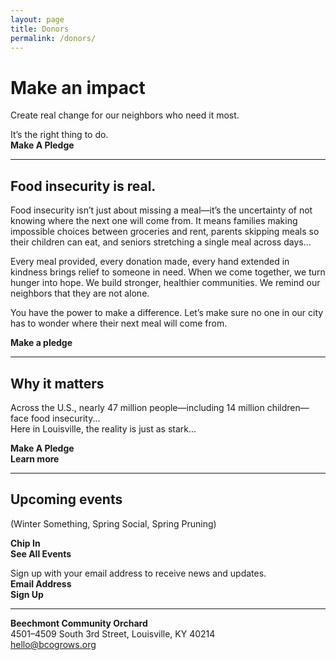 ```yaml
---
layout: page
title: Donors
permalink: /donors/
---
```


# Make an impact  
Create real change for our neighbors who need it most.

It’s the right thing to do.  
**Make A Pledge**

---

## Food insecurity is real.
Food insecurity isn’t just about missing a meal—it’s the uncertainty of not knowing where the next one will come from. It means families making impossible choices between groceries and rent, parents skipping meals so their children can eat, and seniors stretching a single meal across days...

Every meal provided, every donation made, every hand extended in kindness brings relief to someone in need. When we come together, we turn hunger into hope. We build stronger, healthier communities. We remind our neighbors that they are not alone.

You have the power to make a difference. Let’s make sure no one in our city has to wonder where their next meal will come from.

**Make a pledge**

---

## Why it matters  
Across the U.S., nearly 47 million people—including 14 million children—face food insecurity...  
Here in Louisville, the reality is just as stark...

**Make A Pledge**  
**Learn more**

---

## Upcoming events  
(Winter Something, Spring Social, Spring Pruning)

**Chip In**  
**See All Events**

Sign up with your email address to receive news and updates.  
**Email Address**  
**Sign Up**

---

**Beechmont Community Orchard**  
4501–4509 South 3rd Street, Louisville, KY 40214  
hello@bcogrows.org
